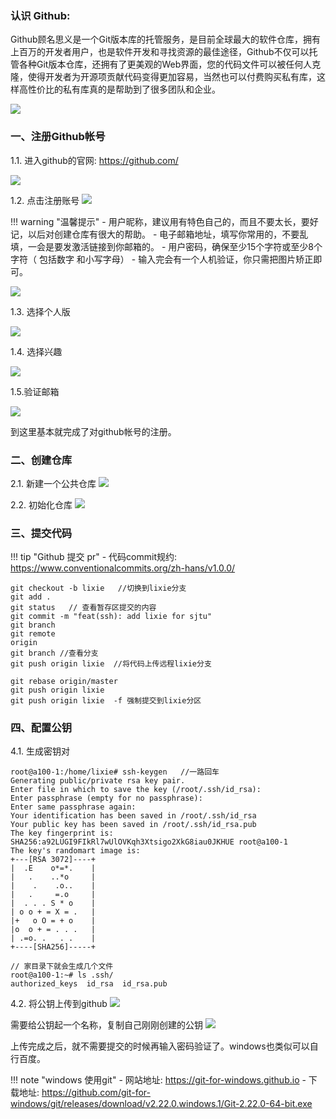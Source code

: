 
### **认识 Github:**

Github顾名思义是一个Git版本库的托管服务，是目前全球最大的软件仓库，拥有上百万的开发者用户，也是软件开发和寻找资源的最佳途径，Github不仅可以托管各种Git版本仓库，还拥有了更美观的Web界面，您的代码文件可以被任何人克隆，使得开发者为开源项贡献代码变得更加容易，当然也可以付费购买私有库，这样高性价比的私有库真的是帮助到了很多团队和企业。

![](https://pic1.imgdb.cn/item/6333f08a16f2c2beb101796d.png)






### **一、注册Github帐号**

1.1. 进入github的官网: https://github.com/


![](https://pic1.imgdb.cn/item/63342d7b16f2c2beb141f07e.png)

1.2. 点击注册账号
![](https://pic1.imgdb.cn/item/63342e0216f2c2beb1426bdc.png)

!!! warning "温馨提示"
    - 用户昵称，建议用有特色自己的，而且不要太长，要好记，以后对创建仓库有很大的帮助。
    - 电子邮箱地址，填写你常用的，不要乱填，一会是要发激活链接到你邮箱的。
    - 用户密码，确保至少15个字符或至少8个字符（ 包括数字 和小写字母）
    - 输入完会有一个人机验证，你只需把图片矫正即可。



![](https://pic1.imgdb.cn/item/63342faa16f2c2beb14409e4.png)

1.3. 选择个人版

![](https://pic1.imgdb.cn/item/633430f716f2c2beb1457fb1.jpg)

1.4. 选择兴趣

![](https://pic1.imgdb.cn/item/6334302d16f2c2beb1449890.png)


1.5.验证邮箱

![](https://pic1.imgdb.cn/item/633430a116f2c2beb145215a.png)

到这里基本就完成了对github帐号的注册。


### **二、创建仓库**

2.1. 新建一个公共仓库
![](https://pic1.imgdb.cn/item/633431fe16f2c2beb146951d.png)

2.2. 初始化仓库
![](https://pic1.imgdb.cn/item/6334322716f2c2beb146bb1c.png)



### **三、提交代码**


!!! tip "Github 提交 pr"
    - 代码commit规约: https://www.conventionalcommits.org/zh-hans/v1.0.0/





```shell
git checkout -b lixie   //切换到lixie分支
git add .
git status   // 查看暂存区提交的内容
git commit -m "feat(ssh): add lixie for sjtu" 
git branch
git remote
origin
git branch //查看分支
git push origin lixie  //将代码上传远程lixie分支

git rebase origin/master
git push origin lixie
git push origin lixie  -f 强制提交到lixie分区
```



### **四、配置公钥**

4.1. 生成密钥对
```
root@a100-1:/home/lixie# ssh-keygen   //一路回车
Generating public/private rsa key pair.
Enter file in which to save the key (/root/.ssh/id_rsa):
Enter passphrase (empty for no passphrase):
Enter same passphrase again:
Your identification has been saved in /root/.ssh/id_rsa
Your public key has been saved in /root/.ssh/id_rsa.pub
The key fingerprint is:
SHA256:a92LUGI9FIkRl7wUlOVKqh3Xtsigo2XkG8iau0JKHUE root@a100-1
The key's randomart image is:
+---[RSA 3072]----+
|  .E    o*=*.    |
|   .    ..*o     |
|    .    .o..    |
|   .     =.o     |
|  . . . S * o    |
| o o + = X = .   |
|+   o O = + o    |
|o  o + = . . .   |
| .=o. .   . .    |
+----[SHA256]-----+

// 家目录下就会生成几个文件
root@a100-1:~# ls .ssh/
authorized_keys  id_rsa  id_rsa.pub
```
4.2. 将公钥上传到github
![](https://pic1.imgdb.cn/item/6335458216f2c2beb1320354.jpg)

需要给公钥起一个名称，复制自己刚刚创建的公钥
![](https://pic1.imgdb.cn/item/633545ea16f2c2beb132741b.jpg)

上传完成之后，就不需要提交的时候再输入密码验证了。windows也类似可以自行百度。


!!! note "windows 使用git"
    - 网站地址: https://git-for-windows.github.io
    - 下载地址: https://github.com/git-for-windows/git/releases/download/v2.22.0.windows.1/Git-2.22.0-64-bit.exe 